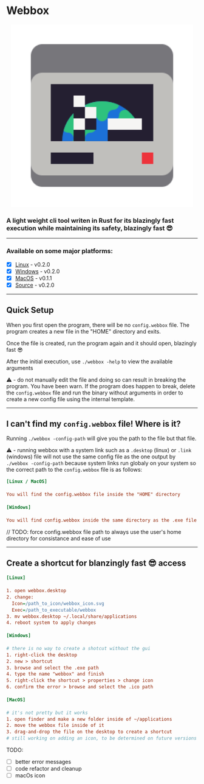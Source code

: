 # Webbox

<p align="center"><img src="https://raw.githubusercontent.com/ionutrogojan/webbox/8f35d08f14740561eeb43aa785575d9928cff137/icon/webbox_icon.svg" width="480px"/></p>

### A light weight cli tool writen in Rust for its blazingly fast execution while maintaining its safety, blazingly fast 😎

---

### Available on some major platforms:

- [x] [Linux](https://github.com/ionutrogojan/webbox/releases/tag/0.1.0) - v0.2.0
- [x] [Windows](https://github.com/ionutrogojan/webbox/releases/tag/0.1.0) - v0.2.0
- [x] [MacOS](https://github.com/ionutrogojan/webbox/releases/tag/0.1.0) - v0.1.1
- [x] [Source](https://github.com/ionutrogojan/webbox/releases/tag/0.1.0) - v0.2.0

---

## Quick Setup

When you first open the program, there will be no `config.webbox` file. The program creates a new file in the "HOME" directory and exits.

Once the file is created, run the program again and it should open, blazingly fast 😎

After the initial execution, use `./webbox -help` to view the available arguments

⚠️ - do not manually edit the file and doing so can result in breaking the program. You have been warn.
If the program does happen to break, delete the `config.webbox` file and run the binary without arguments in order to create a new config file using the internal template.

---

## I can't find my `config.webbox` file! Where is it?

Running `./webbox -config-path` will give you the path to the file but that file.

⚠️ - running webbox with a system link such as a `.desktop` (linux) or `.link` (windows) file will not use the same config file as the one output by `./webbox -config-path` because system links run globaly on your system so the correct path to the `config.webbox` file is as follows:

```ini
[Linux / MacOS]

You will find the config.webbox file inside the "HOME" directory

[Windows]

You will find config.webbox inside the same directory as the .exe file

```

// TODO: force config.webbox file path to always use the user's home directory for consistance and ease of use

---

## Create a shortcut for blanzingly fast 😎 access

```ini
[Linux]

1. open webbox.desktop
2. change:
  Icon=/path_to_icon/webbox_icon.svg
  Exec=/path_to_executable/webbox
3. mv webbox.desktop ~/.local/share/applications
4. reboot system to apply changes

[Windows]

# there is no way to create a shotcut without the gui
1. right-click the desktop
2. new > shortcut
3. browse and select the .exe path
4. type the name "webbox" and finish
5. right-click the shortcut > properties > change icon
6. confirm the error > browse and select the .ico path

[MacOS]

# it's not pretty but it works
1. open finder and make a new folder inside of ~/applications
2. move the webbox file inside of it
3. drag-and-drop the file on the desktop to create a shortcut
# still working on adding an icon, to be determined on future versions

```

TODO:
  - [ ] better error messages
  - [ ] code refactor and cleanup
  - [ ] macOs icon